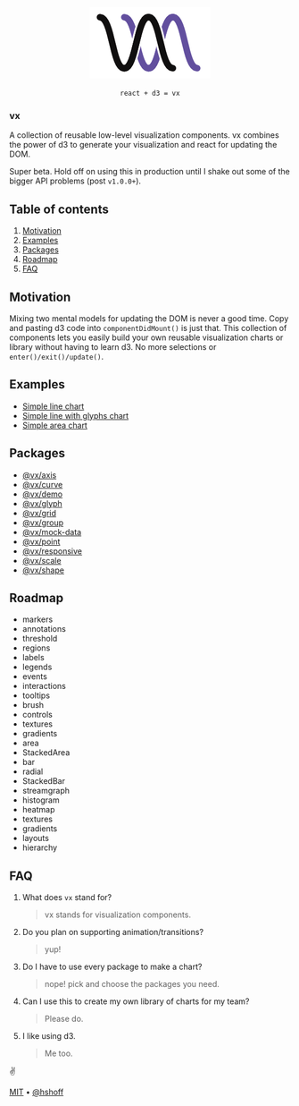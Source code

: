 <p align="center">
  <img src="./logo.png" />
</p>

<p align="center">
  <code>react + d3 = vx</code>
</p>

### vx

A collection of reusable low-level visualization components. vx combines the power of d3 to generate your visualization and react for updating the DOM.

Super beta. Hold off on using this in production until I shake out some of the bigger API problems (post `v1.0.0+`).

## Table of contents

1. [Motivation](#motivation)
1. [Examples](#examples)
1. [Packages](#packages)
1. [Roadmap](#roadmap)
1. [FAQ](#faq)

## Motivation

Mixing two mental models for updating the DOM is never a good time. Copy and pasting d3 code into `componentDidMount()` is just that. This collection of components lets you easily build your own reusable visualization charts or library without having to learn d3. No more selections or `enter()/exit()/update()`.

## Examples

+ [Simple line chart](https://github.com/hshoff/vx/blob/master/packages/vx-demo/src/demos/charts/SimpleLineChart.js)
+ [Simple line with glyphs chart](https://github.com/hshoff/vx/blob/master/packages/vx-demo/src/demos/charts/SimpleLineWithGlyphsChart.js)
+ [Simple area chart](https://github.com/hshoff/vx/blob/master/packages/vx-demo/src/demos/charts/SimpleAreaChart.js)

## Packages

- [@vx/axis](https://github.com/hshoff/vx/tree/master/packages/vx-axis)
- [@vx/curve](https://github.com/hshoff/vx/tree/master/packages/vx-curve)
- [@vx/demo](https://github.com/hshoff/vx/tree/master/packages/vx-demo)
- [@vx/glyph](https://github.com/hshoff/vx/tree/master/packages/vx-glyph)
- [@vx/grid](https://github.com/hshoff/vx/tree/master/packages/vx-grid)
- [@vx/group](https://github.com/hshoff/vx/tree/master/packages/vx-group)
- [@vx/mock-data](https://github.com/hshoff/vx/tree/master/packages/vx-mock-data)
- [@vx/point](https://github.com/hshoff/vx/tree/master/packages/vx-point)
- [@vx/responsive](https://github.com/hshoff/vx/tree/master/packages/vx-responsive)
- [@vx/scale](https://github.com/hshoff/vx/tree/master/packages/vx-scale)
- [@vx/shape](https://github.com/hshoff/vx/tree/master/packages/vx-shape)

## Roadmap

- markers
- annotations
- threshold
- regions
- labels
- legends
- events
- interactions
- tooltips
- brush
- controls
- textures
- gradients
- area
- StackedArea
- bar
- radial
- StackedBar
- streamgraph
- histogram
- heatmap
- textures
- gradients
- layouts
- hierarchy

## FAQ

1. What does `vx` stand for?

    > vx stands for visualization components.

1. Do you plan on supporting animation/transitions?

    > yup!

1. Do I have to use every package to make a chart?

    > nope! pick and choose the packages you need.

1. Can I use this to create my own library of charts for my team?

    > Please do.

1. I like using d3.

    > Me too.

:v:

[MIT](./LICENSE) &bull; [@hshoff](https://twitter.com/hshoff)
